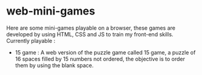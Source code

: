 # web-mini-games

Here are some mini-games playable on a browser, these games are developed by using HTML, CSS and JS to train my front-end skills.
Currently playable :
- 15 game : A web version of the puzzle game called 15 game, a puzzle of 16 spaces filled by 15 numbers not ordered, the objective is to order them by using the blank space.
